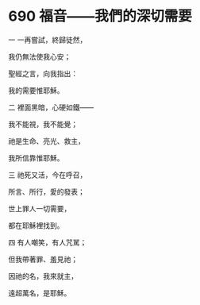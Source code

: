 # 690 福音――我們的深切需要

一 一再嘗試，終歸徒然，

我仍無法使我心安；

聖經之言，向我指出：

我的需要惟耶穌。

二 裡面黑暗，心硬如鐵――

我不能視，我不能覺；

祂是生命、亮光、救主，

我所信靠惟耶穌。

三 祂死又活，今在呼召，

所言、所行，愛的發表；

世上罪人一切需要，

都在耶穌裡找到。

四 有人嘲笑，有人咒駡；

但我帶著罪、羞見祂；

因祂的名，我來就主，

遠超萬名，是耶穌。

